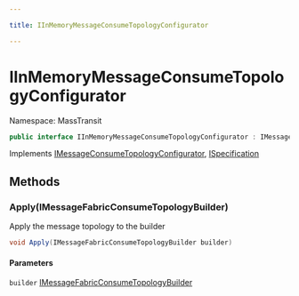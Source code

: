 ```yaml
---

title: IInMemoryMessageConsumeTopologyConfigurator

---
```


# IInMemoryMessageConsumeTopologyConfigurator

Namespace: MassTransit

```csharp
public interface IInMemoryMessageConsumeTopologyConfigurator : IMessageConsumeTopologyConfigurator, ISpecification
```

Implements [IMessageConsumeTopologyConfigurator](../../masstransit-abstractions/masstransit/imessageconsumetopologyconfigurator), [ISpecification](../../masstransit-abstractions/masstransit/ispecification)

## Methods

### **Apply(IMessageFabricConsumeTopologyBuilder)**

Apply the message topology to the builder

```csharp
void Apply(IMessageFabricConsumeTopologyBuilder builder)
```

#### Parameters

`builder` [IMessageFabricConsumeTopologyBuilder](../masstransit-configuration/imessagefabricconsumetopologybuilder)<br/>
